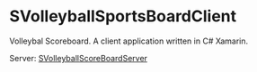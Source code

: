 # SVolleyballSportsBoardClient
Volleybal Scoreboard. A client application written in C# Xamarin.



Server:
<a href="https://github.com/xselthor/SVolleyballSportsBoardServer">SVolleyballScoreBoardServer</a>
